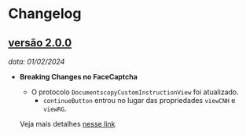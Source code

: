 # Changelog

## [versão 2.0.0](https://github.com/oititec/ios-modules-2d/releases/tag/1.4.0)
_data: 01/02/2024_

- **Breaking Changes no FaceCaptcha**
    - O protocolo `DocumentscopyCustomInstructionView` foi atualizado. 
      - `continueButton` entrou no lugar das propriedades `viewCNH` e `viewRG`.
  
    Veja mais detalhes [nesse link](https://devcenter.certiface.io/docs/customizacao-doccore-ios#1-tela-inicial)